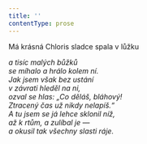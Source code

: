 ```yaml
---
title: ''
contentType: prose
---
```


<section>

Má krásná Chloris sladce spala v lůžku

_a tisíc malých bůžků  
se míhalo a hrálo kolem ní.  
Jak jsem však bez ustání  
v závrati hleděl na ni,  
ozval se hlas: „Co děláš, bláhový!  
Ztracený čas už nikdy nelapíš.“  
A tu jsem se já lehce sklonil níž,  
až k rtům, a zulíbal je —  
a okusil tak všechny slasti ráje._

</section>
